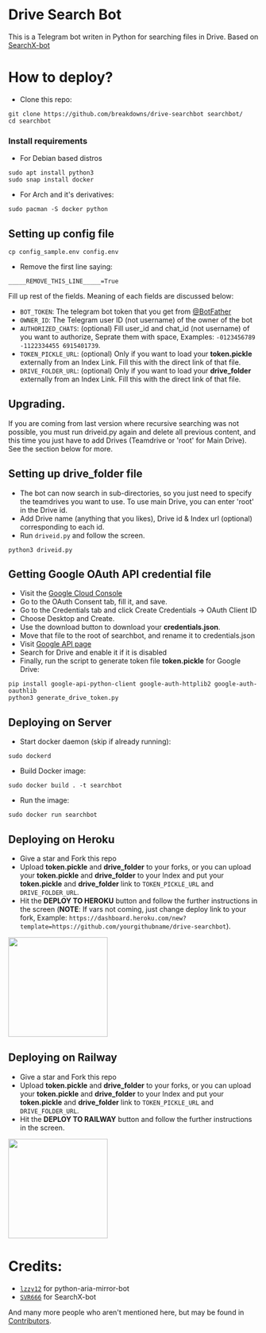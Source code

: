 # Drive Search Bot

This is a Telegram bot writen in Python for searching files in Drive. Based on [SearchX-bot](https://github.com/SVR666/SearchX-bot)

# How to deploy?

- Clone this repo:
```
git clone https://github.com/breakdowns/drive-searchbot searchbot/
cd searchbot
```

### Install requirements

- For Debian based distros
```
sudo apt install python3
sudo snap install docker 
```
- For Arch and it's derivatives:
```
sudo pacman -S docker python
```

## Setting up config file
```
cp config_sample.env config.env
```
- Remove the first line saying:
```
_____REMOVE_THIS_LINE_____=True
```
Fill up rest of the fields. Meaning of each fields are discussed below:
- `BOT_TOKEN`: The telegram bot token that you get from [@BotFather](https://t.me/BotFather)
- `OWNER_ID`: The Telegram user ID (not username) of the owner of the bot
- `AUTHORIZED_CHATS`: (optional) Fill user_id and chat_id (not username) of you want to authorize, Seprate them with space, Examples: `-0123456789 -1122334455 6915401739`.
- `TOKEN_PICKLE_URL`: (optional) Only if you want to load your **token.pickle** externally from an Index Link. Fill this with the direct link of that file.
- `DRIVE_FOLDER_URL`: (optional) Only if you want to load your **drive_folder** externally from an Index Link. Fill this with the direct link of that file.

## Upgrading.

If you are coming from last version where recursive searching was not possible, you must run driveid.py again and delete all previous content, and this time you just have to add Drives (Teamdrive or 'root' for Main Drive). See the section below for more.


## Setting up drive_folder file

- The bot can now search in sub-directories, so you just need to specify the teamdrives you want to use. To use main Drive, you can enter 'root' in the Drive id.
- Add Drive name (anything that you likes), Drive id & Index url (optional) corresponding to each id.
- Run `driveid.py` and follow the screen.
```
python3 driveid.py
```

## Getting Google OAuth API credential file

- Visit the [Google Cloud Console](https://console.developers.google.com/apis/credentials)
- Go to the OAuth Consent tab, fill it, and save.
- Go to the Credentials tab and click Create Credentials -> OAuth Client ID
- Choose Desktop and Create.
- Use the download button to download your **credentials.json**.
- Move that file to the root of searchbot, and rename it to credentials.json
- Visit [Google API page](https://console.developers.google.com/apis/library)
- Search for Drive and enable it if it is disabled
- Finally, run the script to generate token file **token.pickle** for Google Drive:
```
pip install google-api-python-client google-auth-httplib2 google-auth-oauthlib
python3 generate_drive_token.py
```

## Deploying on Server
- Start docker daemon (skip if already running):
```
sudo dockerd
```
- Build Docker image:
```
sudo docker build . -t searchbot
```
- Run the image:
```
sudo docker run searchbot
```

## Deploying on Heroku
- Give a star and Fork this repo
- Upload **token.pickle** and **drive_folder** to your forks, or you can upload your **token.pickle** and **drive_folder** to your Index and put your **token.pickle** and **drive_folder** link to `TOKEN_PICKLE_URL` and `DRIVE_FOLDER_URL`.
- Hit the **DEPLOY TO HEROKU** button and follow the further instructions in the screen (**NOTE**: If vars not coming, just change deploy link to your fork, Example: `https://dashboard.heroku.com/new?template=https://github.com/yourgithubname/drive-searchbot`).

<p><a href="https://dashboard.heroku.com/new?template=https://github.com/Crawler1995/drive-searchbot"> <img src="https://img.shields.io/badge/Deploy%20to%20Heroku-blueviolet?style=for-the-badge&logo=heroku" width="200""/></a></p>

## Deploying on Railway
- Give a star and Fork this repo
- Upload **token.pickle** and **drive_folder** to your forks, or you can upload your **token.pickle** and **drive_folder** to your Index and put your **token.pickle** and **drive_folder** link to `TOKEN_PICKLE_URL` and `DRIVE_FOLDER_URL`.
- Hit the **DEPLOY TO RAILWAY** button and follow the further instructions in the screen.

<p><a href="https://railway.app/new/template?template=https%3A%2F%2Fgithub.com%2Fbreakdowns%2Fdrive-searchbot&plugins=postgresql&envs=BOT_TOKEN%2COWNER_ID%2CAUTHORIZED_CHATS%2CTOKEN_PICKLE_URL%2CDRIVE_FOLDER_URL&optionalEnvs=AUTHORIZED_CHATS%2CTOKEN_PICKLE_URL%2CDRIVE_FOLDER_URL&BOT_TOKENDesc=The+Telegram+bot+token+that+you+get+from+https%3A%2F%2Ft.me%2FBotFather.&OWNER_IDDesc=The+Telegram+User+ID+of+the+Owner+of+the+Bot.+Get+it+by+using+%2Finfo+in+https%3A%2F%2Ft.me%2FMissRose_bot.&AUTHORIZED_CHATSDesc=Fill+User+ID+and+Chat+ID+of+you+want+to+authorize%2C+Seprate+them+with+space.&TOKEN_PICKLE_URLDesc=Only+if+you+want+to+load+your+token.pickle+externally+from+an+index+link.+Fill+this+with+the+direct+link+of+that+file.&DRIVE_FOLDER_URLDesc=Only+if+you+want+to+load+your+drive_folder+externally+from+an+index+link.+Fill+this+with+the+direct+link+of+that+file.&referralCode=Hafitz"> <img src="https://img.shields.io/badge/Deploy%20to%20Railway-blueviolet?style=for-the-badge&logo=railway" width="200""/></a></p>

# Credits:

- [`lzzy12`](https://github.com/lzzy12) for python-aria-mirror-bot
- [`SVR666`](https://github.com/SVR666) for SearchX-bot

And many more people who aren't mentioned here, but may be found in [Contributors](https://github.com/breakdowns/drive-searchbot/graphs/contributors).
